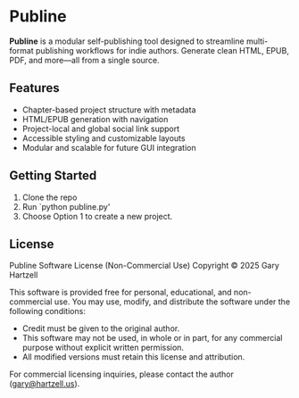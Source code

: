 # Publine

**Publine** is a modular self-publishing tool designed to streamline multi-format publishing workflows for indie authors. Generate clean HTML, EPUB, PDF, and more—all from a single source.

## Features
- Chapter-based project structure with metadata
- HTML/EPUB generation with navigation
- Project-local and global social link support
- Accessible styling and customizable layouts
- Modular and scalable for future GUI integration

## Getting Started
1. Clone the repo
2. Run `python publine.py'
3. Choose Option 1 to create a new project.

## License

Publine Software License (Non-Commercial Use) Copyright © 2025 Gary Hartzell

This software is provided free for personal, educational, and non-commercial use. You may use, modify, and distribute the software under the following conditions:
- Credit must be given to the original author.
- This software may not be used, in whole or in part, for any commercial purpose without explicit written permission.
- All modified versions must retain this license and attribution.

For commercial licensing inquiries, please contact the author (gary@hartzell.us).
